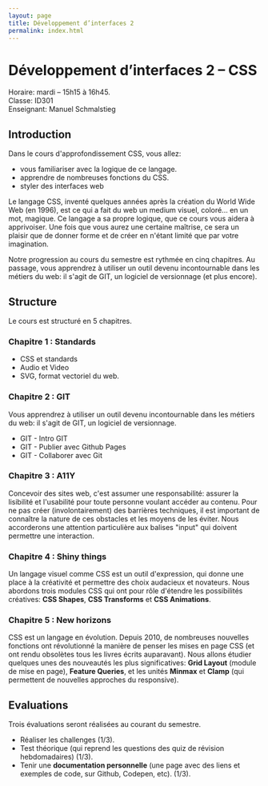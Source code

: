 ```yaml
---
layout: page
title: Développement d’interfaces 2
permalink: index.html
---
```


# Développement d’interfaces 2 – CSS

Horaire: mardi – 15h15 à 16h45.  
Classe: ID301  
Enseignant: Manuel Schmalstieg

## Introduction

Dans le cours d'approfondissement CSS, vous allez:
- vous familiariser avec la logique de ce langage.
- apprendre de nombreuses fonctions du CSS.
- styler des interfaces web

Le langage CSS, inventé quelques années après la création du World Wide Web (en 1996), est ce qui a fait du web un medium visuel, coloré... en un mot, magique. Ce langage a sa propre logique, que ce cours vous aidera à apprivoiser. Une fois que vous aurez une certaine maîtrise, ce sera un plaisir que de donner forme et de créer en n'étant limité que par votre imagination.

Notre progression au cours du semestre est rythmée en cinq chapitres. Au passage, vous apprendrez à utiliser un outil devenu incontournable dans les métiers du web: il s'agit de GIT, un logiciel de versionnage (et plus encore).

## Structure

Le cours est structuré en 5 chapitres.

### Chapitre 1 : Standards

- CSS et standards
- Audio et Video
- SVG, format vectoriel du web.

### Chapitre 2 : GIT

Vous apprendrez à utiliser un outil devenu incontournable dans les métiers du web: il s'agit de GIT, un logiciel de versionnage.

- GIT - Intro GIT
- GIT - Publier avec Github Pages
- GIT - Collaborer avec Git

### Chapitre 3 : A11Y

Concevoir des sites web, c'est assumer une responsabilité: assurer la lisibilité et l'usabilité pour toute personne voulant accéder au contenu. Pour ne pas créer (involontairement) des barrières techniques, il est important de connaître la nature de ces obstacles et les moyens de les éviter. Nous accorderons une attention particulière aux balises "input" qui doivent permettre une interaction.

### Chapitre 4 : Shiny things

Un langage visuel comme CSS est un outil d'expression, qui donne une place à la créativité et permettre des choix audacieux et novateurs. Nous abordons trois modules CSS qui ont pour rôle d'étendre les possibilités créatives: **CSS Shapes**, **CSS Transforms** et **CSS Animations**.

### Chapitre 5 : New horizons

CSS est un langage en évolution. Depuis 2010, de nombreuses nouvelles fonctions ont révolutionné la manière de penser les mises en page CSS (et ont rendu obsolètes tous les livres écrits auparavant). Nous allons étudier quelques unes des nouveautés les plus significatives: **Grid Layout** (module de mise en page), **Feature Queries**, et les unités **Minmax** et **Clamp** (qui permettent de nouvelles approches du responsive).


## Evaluations

Trois évaluations seront réalisées au courant du semestre.

- Réaliser les challenges (1/3).
- Test théorique (qui reprend les questions des quiz de révision hebdomadaires) (1/3).
- Tenir une **documentation personnelle** (une page avec des liens et exemples de code, sur Github, Codepen, etc). (1/3).

